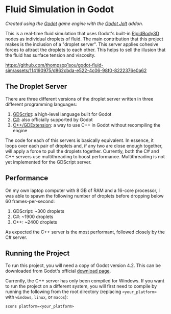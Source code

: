 # Fluid Simulation in Godot

*Created using the [Godot](https://godotengine.org/) game engine with the [Godot Jolt](https://github.com/godot-jolt/godot-jolt) addon.*

This is a real-time fluid simulation that uses Godot's built-in [RigidBody3D](https://docs.godotengine.org/en/stable/classes/class_rigidbody3d.html) nodes as individual droplets of fluid. The main contribution that this project makes is the inclusion of a "droplet server". This server applies cohesive forces to attract the droplets to each other. This helps to sell the illusion that the fluid has surface tension and viscosity.

https://github.com/thompsop1sou/godot-fluid-sim/assets/114190975/d862cbda-e522-4c06-98f0-8222376e0a62

## The Droplet Server

There are three different versions of the droplet server written in three different programming languages: 
1. [GDScript](https://docs.godotengine.org/en/stable/tutorials/scripting/gdscript/gdscript_basics.html): a high-level language built for Godot
2. [C#](https://docs.godotengine.org/en/stable/tutorials/scripting/c_sharp/index.html): also officially supported by Godot
3. [C++/GDExtension](https://docs.godotengine.org/en/stable/tutorials/scripting/gdextension/what_is_gdextension.html): a way to use C++ in Godot without recompiling the engine

The code for each of this servers is basically equivalent. In essence, it loops over each pair of droplets and, if any two are close enough together, will apply a force to pull the droplets together. Currently, both the C# and C++ servers use multithreading to boost performance. Multithreading is not yet implemented for the GDScript server.

## Performance

On my own laptop computer with 8 GB of RAM and a 16-core processor, I was able to spawn the following number of droplets before dropping below 60 frames-per-second:
1. GDScript: ~300 droplets
2. C#: ~1900 droplets
3. C++: ~2400 droplets

As expected the C++ server is the most performant, followed closely by the C# server.

## Running the Project

To run this project, you will need a copy of Godot version 4.2. This can be downloaded from Godot's official [download page](https://godotengine.org/download/windows/).

Currently, the C++ server has only been compiled for Windows. If you want to run the project on a different system, you will first need to compile by running the following from the root directory (replacing `<your_platform>` with `windows`, `linux`, or `macos`):
```
scons platform=<your_platform>
```
